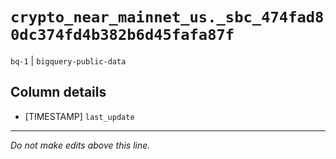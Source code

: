 # `crypto_near_mainnet_us._sbc_474fad80dc374fd4b382b6d45fafa87f`
`bq-1` | `bigquery-public-data`

## Column details
* [TIMESTAMP] `last_update`

-------------------------------------------------------------------------------
*Do not make edits above this line.*
